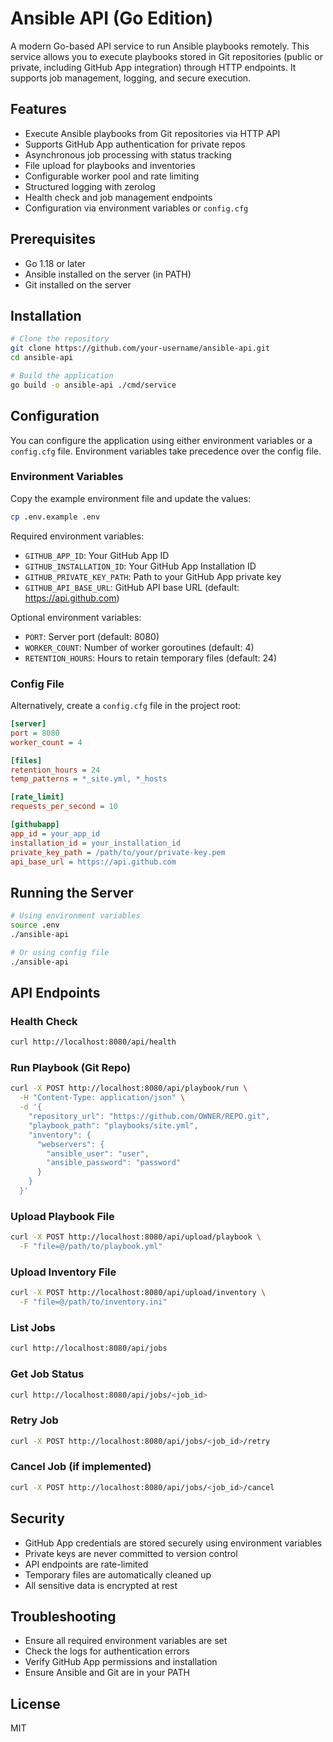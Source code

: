 # Ansible API (Go Edition)

A modern Go-based API service to run Ansible playbooks remotely. This service allows you to execute playbooks stored in Git repositories (public or private, including GitHub App integration) through HTTP endpoints. It supports job management, logging, and secure execution.

## Features

- Execute Ansible playbooks from Git repositories via HTTP API
- Supports GitHub App authentication for private repos
- Asynchronous job processing with status tracking
- File upload for playbooks and inventories
- Configurable worker pool and rate limiting
- Structured logging with zerolog
- Health check and job management endpoints
- Configuration via environment variables or `config.cfg`

## Prerequisites

- Go 1.18 or later
- Ansible installed on the server (in PATH)
- Git installed on the server

## Installation

```bash
# Clone the repository
git clone https://github.com/your-username/ansible-api.git
cd ansible-api

# Build the application
go build -o ansible-api ./cmd/service
```

## Configuration

You can configure the application using either environment variables or a `config.cfg` file. Environment variables take precedence over the config file.

### Environment Variables

Copy the example environment file and update the values:

```bash
cp .env.example .env
```

Required environment variables:
- `GITHUB_APP_ID`: Your GitHub App ID
- `GITHUB_INSTALLATION_ID`: Your GitHub App Installation ID
- `GITHUB_PRIVATE_KEY_PATH`: Path to your GitHub App private key
- `GITHUB_API_BASE_URL`: GitHub API base URL (default: https://api.github.com)

Optional environment variables:
- `PORT`: Server port (default: 8080)
- `WORKER_COUNT`: Number of worker goroutines (default: 4)
- `RETENTION_HOURS`: Hours to retain temporary files (default: 24)

### Config File

Alternatively, create a `config.cfg` file in the project root:

```ini
[server]
port = 8080
worker_count = 4

[files]
retention_hours = 24
temp_patterns = *_site.yml, *_hosts

[rate_limit]
requests_per_second = 10

[githubapp]
app_id = your_app_id
installation_id = your_installation_id
private_key_path = /path/to/your/private-key.pem
api_base_url = https://api.github.com
```

## Running the Server

```bash
# Using environment variables
source .env
./ansible-api

# Or using config file
./ansible-api
```

## API Endpoints

### Health Check

```bash
curl http://localhost:8080/api/health
```

### Run Playbook (Git Repo)

```bash
curl -X POST http://localhost:8080/api/playbook/run \
  -H "Content-Type: application/json" \
  -d '{
    "repository_url": "https://github.com/OWNER/REPO.git",
    "playbook_path": "playbooks/site.yml",
    "inventory": {
      "webservers": {
        "ansible_user": "user",
        "ansible_password": "password"
      }
    }
  }'
```

### Upload Playbook File

```bash
curl -X POST http://localhost:8080/api/upload/playbook \
  -F "file=@/path/to/playbook.yml"
```

### Upload Inventory File

```bash
curl -X POST http://localhost:8080/api/upload/inventory \
  -F "file=@/path/to/inventory.ini"
```

### List Jobs

```bash
curl http://localhost:8080/api/jobs
```

### Get Job Status

```bash
curl http://localhost:8080/api/jobs/<job_id>
```

### Retry Job

```bash
curl -X POST http://localhost:8080/api/jobs/<job_id>/retry
```

### Cancel Job (if implemented)

```bash
curl -X POST http://localhost:8080/api/jobs/<job_id>/cancel
```

## Security

- GitHub App credentials are stored securely using environment variables
- Private keys are never committed to version control
- API endpoints are rate-limited
- Temporary files are automatically cleaned up
- All sensitive data is encrypted at rest

## Troubleshooting

- Ensure all required environment variables are set
- Check the logs for authentication errors
- Verify GitHub App permissions and installation
- Ensure Ansible and Git are in your PATH

## License

MIT
